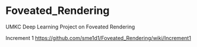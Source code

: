 # Foveated_Rendering
 UMKC Deep Learning Project on Foveated Rendering

Increment 1
https://github.com/sme1d1/Foveated_Rendering/wiki/Increment1
